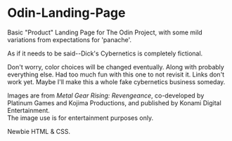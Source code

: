 # Odin-Landing-Page

<p>Basic "Product" Landing Page for The Odin Project, with some mild variations from expectations for 'panache'.</p>
<p>As if it needs to be said--Dick's Cybernetics is completely fictional.</p> 
<p>Don't worry, color choices will be changed eventually. Along with probably everything else. Had too much fun with this one to not revisit it. Links don't work yet. Maybe I'll make this a whole fake cybernetics business someday.</p>
<p>Images are from <em>Metal Gear Rising: Revengeance</em>, co-developed by Platinum Games and Kojima Productions, and published by Konami Digital Entertainment. <br>The image use is for entertainment purposes only.</p>

<p>Newbie HTML & CSS.</p>
